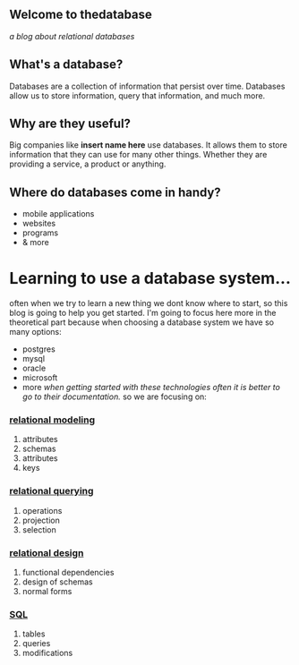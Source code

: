 ## Welcome to thedatabase
_a blog about relational databases_

## What's a database?
Databases are a collection of information that persist over time. Databases allow us to store information, query that information, and much more.

## Why are they useful?
Big companies like **insert name here** use databases. It allows them to store information that they can use for many other things.
Whether they are providing a service, a product or anything. 

## Where do databases come in handy?
- mobile applications
- websites
- programs
- & more

# Learning to use a database system...
often when we try to learn a new thing we dont know where to start, so this blog is going to help you get started.
I'm going to focus here more in the theoretical part because when choosing a database system we have so many options:
- postgres
- mysql
- oracle
- microsoft
- more
_when getting started with these technologies often it is better to go to their documentation._
so we are focusing on:

### [relational modeling](https://jeremycardona.github.io/thedatabase/modeling)
1. attributes
2. schemas
3. attributes
4. keys

### [relational querying](https://jeremycardona.github.io/thedatabase/querying)
1. operations
2. projection
3. selection

### [relational design](https://jeremycardona.github.io/thedatabase/design)
1. functional dependencies
2. design of schemas
3. normal forms

### [SQL](https://jeremycardona.github.io/thedatabase/sql)
1. tables
2. queries
3. modifications

